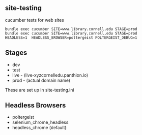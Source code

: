 ## site-testing

cucumber tests for web sites

```
bundle exec cucumber SITE=www.library.cornell.edu STAGE=prod
bundle exec cucumber SITE=www.library.cornell.edu STAGE=prod HEADLESS=1  HEADLESS_BROWSER=poltergeist POLTERGEIST_DEBUG=1
```
## Stages

* dev
* test
* live - (live-xyzcornelledu.panthion.io)
* prod - (actual domain name)

These are set up in site-testing.ini

## Headless Browsers

* poltergeist
* selenium_chrome_headless
* headless_chrome (default)
